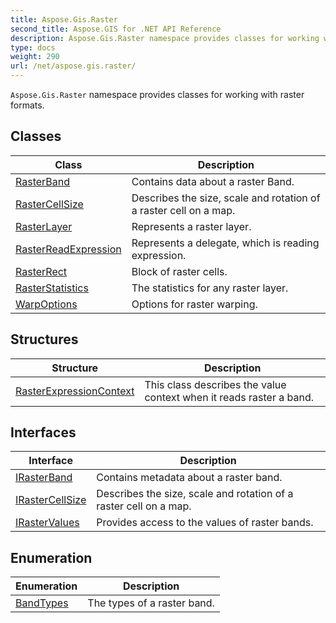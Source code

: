 ```yaml
---
title: Aspose.Gis.Raster
second_title: Aspose.GIS for .NET API Reference
description: Aspose.Gis.Raster namespace provides classes for working with raster formats
type: docs
weight: 290
url: /net/aspose.gis.raster/
---
```

`Aspose.Gis.Raster` namespace provides classes for working with raster formats.

## Classes

| Class | Description |
| --- | --- |
| [RasterBand](./rasterband/) | Contains data about a raster Band. |
| [RasterCellSize](./rastercellsize/) | Describes the size, scale and rotation of a raster cell on a map. |
| [RasterLayer](./rasterlayer/) | Represents a raster layer. |
| [RasterReadExpression](./rasterreadexpression/) | Represents a delegate, which is reading expression. |
| [RasterRect](./rasterrect/) | Block of raster cells. |
| [RasterStatistics](./rasterstatistics/) | The statistics for any raster layer. |
| [WarpOptions](./warpoptions/) | Options for raster warping. |
## Structures

| Structure | Description |
| --- | --- |
| [RasterExpressionContext](./rasterexpressioncontext/) | This class describes the value context when it reads raster a band. |
## Interfaces

| Interface | Description |
| --- | --- |
| [IRasterBand](./irasterband/) | Contains metadata about a raster band. |
| [IRasterCellSize](./irastercellsize/) | Describes the size, scale and rotation of a raster cell on a map. |
| [IRasterValues](./irastervalues/) | Provides access to the values of raster bands. |
## Enumeration

| Enumeration | Description |
| --- | --- |
| [BandTypes](./bandtypes/) | The types of a raster band. |


